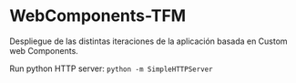 # WebComponents-TFM

Despliegue de las distintas iteraciones de la aplicación basada en Custom web Components.

Run python HTTP server: `python -m SimpleHTTPServer`
